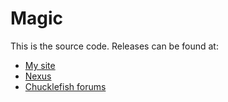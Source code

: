 # Magic
This is the source code. Releases can be found at:
* [My site](http://spacechase0.com/mods/stardew-valley/more-rings)
* [Nexus](https://www.nexusmods.com/stardewvalley/mods/2054/)
* [Chucklefish forums](https://community.playstarbound.com/resources/more-rings.5271/)
